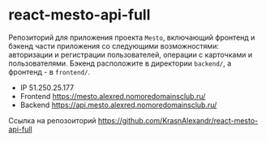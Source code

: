 # react-mesto-api-full
Репозиторий для приложения проекта `Mesto`, включающий фронтенд и бэкенд части приложения со следующими возможностями: авторизации и регистрации пользователей, операции с карточками и пользователями. Бэкенд расположите в директории `backend/`, а фронтенд - в `frontend/`. 
  
* IP 51.250.25.177
* Frontend https://mesto.alexred.nomoredomainsclub.ru/
* Backend https://api.mesto.alexred.nomoredomainsclub.ru/

Ссылка на репозоиторий https://github.com/KrasnAlexandr/react-mesto-api-full
